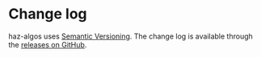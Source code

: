 # Change log

haz-algos uses [Semantic Versioning][].
The change log is available through the [releases on GitHub][].

[Semantic Versioning]: http://semver.org/spec/v2.0.0.html
[releases on GitHub]: https://github.com/villagerz/haz-algos/releases
